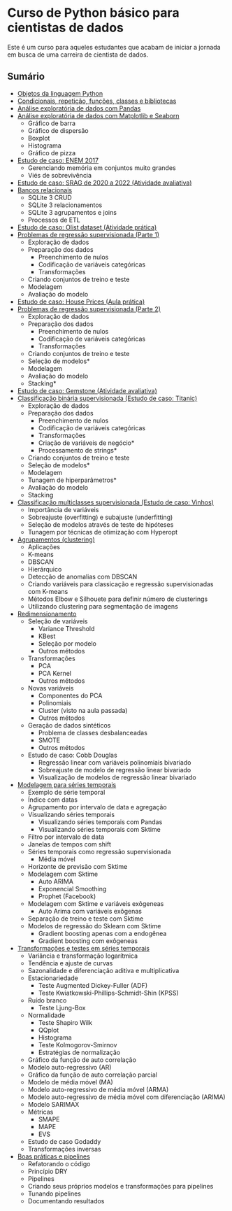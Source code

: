 # Curso de Python básico para cientistas de dados

Este é um curso para aqueles estudantes que acabam de iniciar a jornada em busca de uma carreira de cientista de dados.

## Sumário

- <a href="https://github.com/leandrocl2005/Curso-basico-de-Python-para-cientistas-de-dados/blob/master/aulas/cd_aula_01.ipynb">Objetos da linguagem Python</a>
- <a href="https://github.com/leandrocl2005/Curso-basico-de-Python-para-cientistas-de-dados/blob/master/aulas/cd_aula_02.ipynb">Condicionais, repetição, funções, classes e bibliotecas</a>
- <a href="https://github.com/leandrocl2005/Curso-basico-de-Python-para-cientistas-de-dados/blob/master/aulas/cd_aula_03.ipynb">Análise exploratória de dados com Pandas</a>
- <a href="https://github.com/leandrocl2005/Curso-basico-de-Python-para-cientistas-de-dados/blob/master/aulas/cd_aula_04.ipynb">Análise exploratória de dados com Matplotlib e Seaborn</a>
  - Gráfico de barra
  - Gráfico de dispersão
  - Boxplot
  - Histograma
  - Gráfico de pizza
- <a href="https://github.com/leandrocl2005/Curso-basico-de-Python-para-cientistas-de-dados/blob/master/aulas/cd_aula_05.ipynb">Estudo de caso: ENEM 2017</a>
  - Gerenciando memória em conjuntos muito grandes
  - Viés de sobrevivência
- <a href="https://github.com/leandrocl2005/Curso-basico-de-Python-para-cientistas-de-dados/blob/master/aulas/cd_aula_06.ipynb">Estudo de caso: SRAG de 2020 a 2022 (Atividade avaliativa)</a>
- <a href="https://github.com/leandrocl2005/Curso-basico-de-Python-para-cientistas-de-dados/blob/master/aulas/cd_aula_07.ipynb">Bancos relacionais</a>
  - SQLite 3 CRUD
  - SQLite 3 relacionamentos
  - SQLite 3 agrupamentos e joins
  - Processos de ETL
- <a href="https://github.com/leandrocl2005/Curso-basico-de-Python-para-cientistas-de-dados/blob/master/aulas/cd_aula_08.ipynb">Estudo de caso: Olist dataset (Atividade prática)</a>
- <a href="https://github.com/leandrocl2005/Curso-basico-de-Python-para-cientistas-de-dados/blob/master/aulas/cd_aula_09.ipynb">Problemas de regressão supervisionada (Parte 1)</a>
  - Exploração de dados
  - Preparação dos dados
    - Preenchimento de nulos
    - Codificação de variáveis categóricas
    - Transformações
  - Criando conjuntos de treino e teste
  - Modelagem
  - Avaliação do modelo
- <a href="https://github.com/leandrocl2005/Curso-basico-de-Python-para-cientistas-de-dados/blob/master/aulas/cd_aula_10.ipynb">Estudo de caso: House Prices (Aula prática)</a>
- <a href="https://github.com/leandrocl2005/Curso-basico-de-Python-para-cientistas-de-dados/blob/master/aulas/cd_aula_11.ipynb">Problemas de regressão supervisionada (Parte 2)</a>
  - Exploração de dados
  - Preparação dos dados
    - Preenchimento de nulos
    - Codificação de variáveis categóricas
    - Transformações
  - Criando conjuntos de treino e teste
  - Seleção de modelos*
  - Modelagem
  - Avaliação do modelo
  - Stacking*
- <a href="https://github.com/leandrocl2005/Curso-basico-de-Python-para-cientistas-de-dados/blob/master/aulas/cd_aula_12.ipynb">Estudo de caso: Gemstone (Atividade avaliativa)</a>
- <a href="https://github.com/leandrocl2005/Curso-basico-de-Python-para-cientistas-de-dados/blob/master/aulas/cd_aula_13.ipynb">Classificação binária supervisionada (Estudo de caso: Titanic)</a>
  - Exploração de dados
  - Preparação dos dados
    - Preenchimento de nulos
    - Codificação de variáveis categóricas
    - Transformações
    - Criação de variáveis de negócio*
    - Processamento de strings*
  - Criando conjuntos de treino e teste
  - Seleção de modelos*
  - Modelagem
  - Tunagem de hiperparâmetros*
  - Avaliação do modelo
  - Stacking
- <a href="https://github.com/leandrocl2005/Curso-basico-de-Python-para-cientistas-de-dados/blob/master/aulas/cd_aula_14.ipynb">Classificação multiclasses supervisionada (Estudo de caso: Vinhos)</a>
  - Importância de variáveis
  - Sobreajuste (overfitting) e subajuste (underfitting)
  - Seleção de modelos através de teste de hipóteses
  - Tunagem por técnicas de otimização com Hyperopt
- <a href="https://github.com/leandrocl2005/Curso-basico-de-Python-para-cientistas-de-dados/blob/master/aulas/cd_aula_15.ipynb">Agrupamentos (clustering)</a>
  - Aplicações
  - K-means
  - DBSCAN
  - Hierárquico
  - Detecção de anomalias com DBSCAN
  - Criando variáveis para classicação e regressão supervisionadas com K-means
  - Métodos Elbow e Silhouete para definir número de clusterings
  - Utilizando clustering para segmentação de imagens
- <a href="https://github.com/leandrocl2005/Curso-basico-de-Python-para-cientistas-de-dados/blob/master/aulas/cd_aula_16.ipynb">Redimensionamento</a>
  - Seleção de variáveis
    - Variance Threshold
    - KBest
    - Seleção por modelo
    - Outros métodos
  - Transformações
    - PCA
    - PCA Kernel
    - Outros métodos
  - Novas variáveis
    - Componentes do PCA
    - Polinomiais
    - Cluster (visto na aula passada)
    - Outros métodos
  - Geração de dados sintéticos
    - Problema de classes desbalanceadas
    - SMOTE
    - Outros métodos
  - Estudo de caso: Cobb Douglas
    - Regressão linear com variáveis polinomiais bivariado
    - Sobreajuste de modelo de regressão linear bivariado
    - Visualização de modelos de regressão linear bivariado
- <a href="https://github.com/leandrocl2005/Curso-basico-de-Python-para-cientistas-de-dados/blob/master/aulas/cd_aula_17.ipynb">Modelagem para séries temporais</a>
  - Exemplo de série temporal
  - Índice com datas
  - Agrupamento por intervalo de data e agregação
  - Visualizando séries temporais
      - Visualizando séries temporais com Pandas
      - Visualizando séries temporais com Sktime
  - Filtro por intervalo de data
  - Janelas de tempos com shift
  - Séries temporais como regressão supervisionada
      - Média móvel
  - Horizonte de previsão com Sktime
  - Modelagem com Sktime
      - Auto ARIMA
      - Exponencial Smoothing
      - Prophet (Facebook)
  - Modelagem com Sktime e variáveis exôgeneas
      - Auto Arima com variáveis exôgenas
  - Separação de treino e teste com Sktime
  - Modelos de regressão do Sklearn com Sktime
      - Gradient boosting apenas com a endogênea
      - Gradient boosting com exôgeneas
- <a href="https://github.com/leandrocl2005/Curso-basico-de-Python-para-cientistas-de-dados/blob/master/aulas/cd_aula_18.ipynb">Transformações e testes em séries temporais</a>
  - Variância e transformação logarítmica
  - Tendência e ajuste de curvas
  - Sazonalidade e diferenciação aditiva e multiplicativa
  - Estacionariedade
    - Teste Augmented Dickey-Fuller (ADF)
    - Teste Kwiatkowski-Phillips-Schmidt-Shin (KPSS)
  - Ruído branco
    - Teste Ljung-Box 
  - Normalidade
    - Teste Shapiro Wilk 
    - QQplot
    - Histograma
    - Teste Kolmogorov-Smirnov
    - Estratégias de normalização
  - Gráfico da função de auto correlação
  - Modelo auto-regressivo (AR)
  - Gráfico da função de auto correlação parcial
  - Modelo de média móvel (MA)
  - Modelo auto-regressivo de média móvel (ARMA)
  - Modelo auto-regressivo de média móvel com diferenciação (ARIMA)
  - Modelo SARIMAX
  - Métricas
    - SMAPE
    - MAPE
    - EVS
  - Estudo de caso Godaddy
  - Transformações inversas
- <a href="https://github.com/leandrocl2005/Curso-basico-de-Python-para-cientistas-de-dados/blob/master/aulas/cd_aula_18.ipynb">Boas práticas e pipelines</a>
  - Refatorando o código
  - Princípio DRY
  - Pipelines
  - Criando seus próprios modelos e transformações para pipelines
  - Tunando pipelines
  - Documentando resultados
